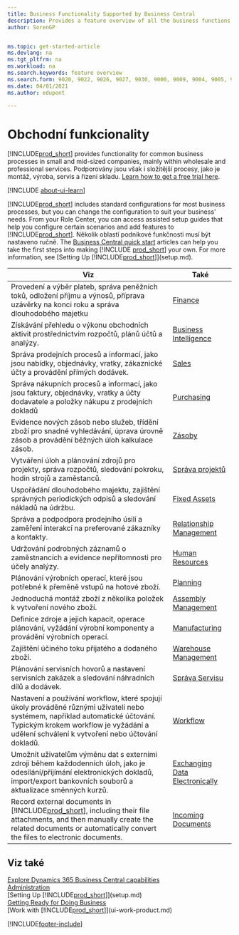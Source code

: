 ```yaml
---
title: Business Functionality Supported by Business Central
description: Provides a feature overview of all the business functions and departments that are supported by application areas, such as Finance, Inventory, and Project Management.
author: SorenGP


ms.topic: get-started-article
ms.devlang: na
ms.tgt_pltfrm: na
ms.workload: na
ms.search.keywords: feature overview
ms.search.form: 9020, 9022, 9026, 9027, 9030, 9000, 9009, 9004, 9005, 9024, 9006, 9007, 9010, 9016, 9017
ms.date: 04/01/2021
ms.author: edupont

---
```

# Obchodní funkcionality

[!INCLUDE[prod_short](includes/prod_short.md)] provides functionality for common business processes in small and mid-sized companies, mainly within wholesale and professional services. Podporovány jsou však i složitější procesy, jako je montáž, výroba, servis a řízení skladu. [Learn how to get a free trial here](trial-signup.md).

[!INCLUDE [about-ui-learn](includes/about-ui-learn.md)]

[!INCLUDE[prod_short](includes/prod_short.md)] includes standard configurations for most business processes, but you can change the configuration to suit your business' needs. From your Role Center, you can access assisted setup guides that help you configure certain scenarios and add features to [!INCLUDE[prod_short](includes/prod_short.md)]. Několik oblastí podnikové funkčnosti musí být nastaveno ručně. The [Business Central quick start](quick-start-business-central.md) articles can help you take the first steps into making [!INCLUDE [prod_short](includes/prod_short.md)] your own. For more information, see [Setting Up [!INCLUDE[prod_short](includes/prod_short.md)]](setup.md).

| Viz | Také |
| --- | --- |
| Provedení a výběr plateb, správa peněžních toků, odložení příjmu a výnosů, příprava uzávěrky na konci roku a správa dlouhodobého majetku | [Finance](finance.md) |
| Získávání přehledu o výkonu obchodních aktivit prostřednictvím rozpočtů, plánů účtů a analýzy. | [Business Intelligence](bi.md) |
| Správa prodejních procesů a informací, jako jsou nabídky, objednávky, vratky, zákaznické účty a provádění přímých dodávek. | [Sales](sales-manage-sales.md) |
| Správa nákupních procesů a informací, jako jsou faktury, objednávky, vratky a účty dodavatele a položky nákupu z prodejních dokladů | [Purchasing](purchasing-manage-purchasing.md) |
| Evidence nových zásob nebo služeb, třídění zboží pro snadné vyhledávání, úprava úrovně zásob a provádění běžných úloh kalkulace zásob. | [Zásoby](inventory-manage-inventory.md) |
| Vytváření úloh a plánování zdrojů pro projekty, správa rozpočtů, sledování pokroku, hodin strojů a zaměstanců. | [Správa projektů](projects-manage-projects.md) |
| Uspořádání dlouhodobého majektu, zajištění správných periodických odpisů a sledování nákladů na údržbu. | [Fixed Assets](fa-manage.md) |
| Správa a podpodpora prodejního úsilí a zaměření interakcí na preferované zákazníky a kontakty. | [Relationship Management](marketing-relationship-management.md) |
| Udržování podrobných záznamů o zaměstnancích a evidence nepřítomnosti pro účely analýzy. | [Human Resources](hr-manage-human-resources.md) |
| Plánování výrobních operací, které jsou potřebné k přeměně vstupů na hotové zboží. | [Planning](production-planning.md) |
| Jednoduchá montáž zboží z několika položek k vytvoření nového zboží. | [Assembly Management](assembly-assemble-items.md) |
| Definice zdroje a jejich kapacit, operace plánování, vyžádání výrobní komponenty a provádění výrobních operací. | [Manufacturing](production-manage-manufacturing.md) |
| Zajištění účiného toku přijatého a dodaného zboží. | [Warehouse Management](warehouse-manage-warehouse.md) |
| Plánování servisních hovorů a nastavení servisních zakázek a sledování náhradních dílů a dodávek. | [Správa Servisu](service-service.md) |
| Nastavení a používání workflow, které spojují úkoly prováděné různými uživateli nebo systémem, například automatické účtování. Typickým krokem workflow je vyžádání a udělení schválení k vytvoření nebo účtování dokladů. | [Workflow](across-workflow.md) |
| Umožnit uživatelům výměnu dat s externími zdroji během každodenních úloh, jako je odesílání/přijímání elektronických dokladů, import/export bankovních souborů a aktualizace směnných kurzů. | [Exchanging Data Electronically](across-data-exchange.md) |
| Record external documents in [!INCLUDE[prod_short](includes/prod_short.md)], including their file attachments, and then manually create the related documents or automatically convert the files to electronic documents. | [Incoming Documents](across-income-documents.md) |

## Viz také

[Explore Dynamics 365 Business Central capabilities](https://dynamics.microsoft.com/business-central/capabilities/)  
[Administration](admin-setup-and-administration.md)  
[Setting Up [!INCLUDE[prod_short](includes/prod_short.md)]](setup.md)  
[Getting Ready for Doing Business](ui-get-ready-business.md)  
[Work with [!INCLUDE[prod_short](includes/prod_short.md)]](ui-work-product.md)


[!INCLUDE[footer-include](includes/footer-banner.md)]